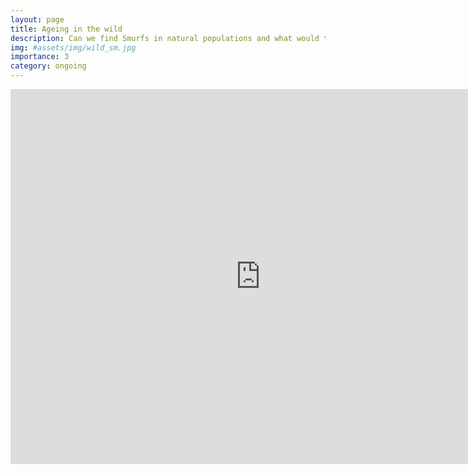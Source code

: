 ```yaml
---
layout: page
title: Ageing in the wild
description: Can we find Smurfs in natural populations and what would this tell us about ageing?
img: #assets/img/wild_sm.jpg
importance: 3
category: ongoing
---
```


<p align="center">
    <iframe src = "https://michaelrera.github.io/field_insects_collection/"
        title = "interactive map of the fly sampling in Costa Rica" 
        width = "800"
        height = "600"
        style="border:none;">
    </iframe>
</p>